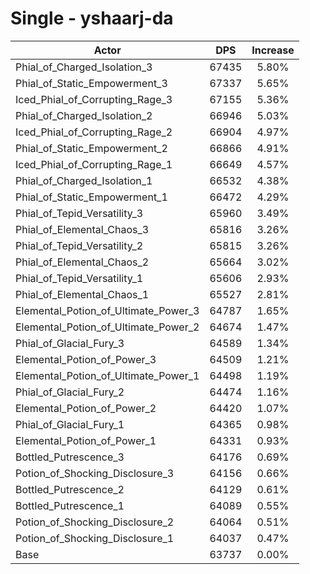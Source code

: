 # Single - yshaarj-da
| Actor | DPS | Increase |
|---|:---:|:---:|
|Phial_of_Charged_Isolation_3|67435|5.80%|
|Phial_of_Static_Empowerment_3|67337|5.65%|
|Iced_Phial_of_Corrupting_Rage_3|67155|5.36%|
|Phial_of_Charged_Isolation_2|66946|5.03%|
|Iced_Phial_of_Corrupting_Rage_2|66904|4.97%|
|Phial_of_Static_Empowerment_2|66866|4.91%|
|Iced_Phial_of_Corrupting_Rage_1|66649|4.57%|
|Phial_of_Charged_Isolation_1|66532|4.38%|
|Phial_of_Static_Empowerment_1|66472|4.29%|
|Phial_of_Tepid_Versatility_3|65960|3.49%|
|Phial_of_Elemental_Chaos_3|65816|3.26%|
|Phial_of_Tepid_Versatility_2|65815|3.26%|
|Phial_of_Elemental_Chaos_2|65664|3.02%|
|Phial_of_Tepid_Versatility_1|65606|2.93%|
|Phial_of_Elemental_Chaos_1|65527|2.81%|
|Elemental_Potion_of_Ultimate_Power_3|64787|1.65%|
|Elemental_Potion_of_Ultimate_Power_2|64674|1.47%|
|Phial_of_Glacial_Fury_3|64589|1.34%|
|Elemental_Potion_of_Power_3|64509|1.21%|
|Elemental_Potion_of_Ultimate_Power_1|64498|1.19%|
|Phial_of_Glacial_Fury_2|64474|1.16%|
|Elemental_Potion_of_Power_2|64420|1.07%|
|Phial_of_Glacial_Fury_1|64365|0.98%|
|Elemental_Potion_of_Power_1|64331|0.93%|
|Bottled_Putrescence_3|64176|0.69%|
|Potion_of_Shocking_Disclosure_3|64156|0.66%|
|Bottled_Putrescence_2|64129|0.61%|
|Bottled_Putrescence_1|64089|0.55%|
|Potion_of_Shocking_Disclosure_2|64064|0.51%|
|Potion_of_Shocking_Disclosure_1|64037|0.47%|
|Base|63737|0.00%|
